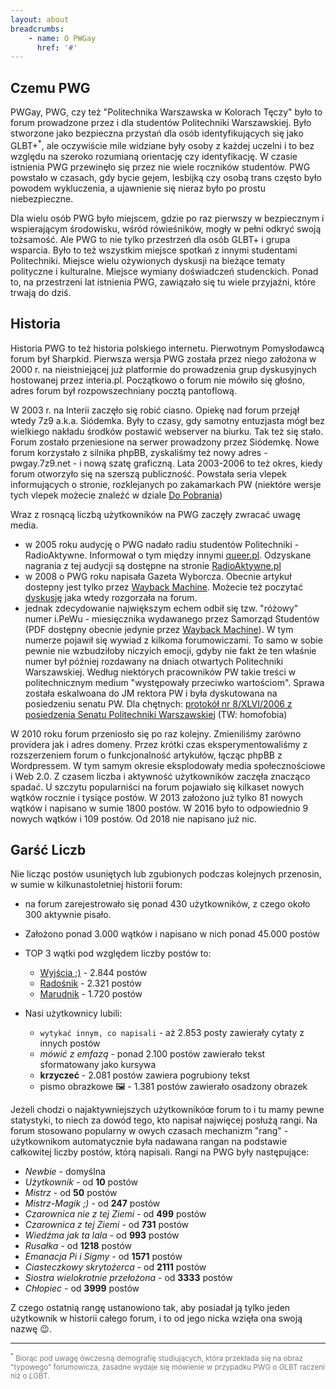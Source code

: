 ```yaml
---
layout: about
breadcrumbs:
    - name: O PWGay
      href: '#'
---
```

## Czemu PWG

PWGay, PWG, czy też "Politechnika Warszawska w Kolorach Tęczy" było to forum prowadzone przez i dla studentów Politechniki Warszawskiej. Było stworzone jako bezpieczna przystań dla osób identyfikujących się jako GLBT+<sup>*</sup>, ale oczywiście mile widziane były osoby z każdej uczelni i to bez względu na szeroko rozumianą orientację czy identyfikację. W czasie istnienia PWG przewinęło się przez nie wiele roczników studentów. PWG powstało w czasach, gdy bycie gejem, lesbijką czy osobą trans często było powodem wykluczenia, a ujawnienie się nieraz było po prostu niebezpieczne.

Dla wielu osób PWG było miejscem, gdzie po raz pierwszy w bezpiecznym i wspierającym środowisku, wśród rówieśników, mogły w pełni odkryć swoją tożsamość. Ale PWG to nie tylko przestrzeń dla osób GLBT+ i grupa wsparcia. Było to też wszystkim miejsce spotkań z innymi studentami Politechniki. Miejsce wielu ożywionych dyskusji na bieżące tematy polityczne i kulturalne. Miejsce wymiany doświadczeń studenckich. Ponad to, na przestrzeni lat istnienia PWG, zawiązało się tu wiele przyjaźni, które trwają do dziś. 

## Historia

Historia PWG to też historia polskiego internetu. Pierwotnym Pomysłodawcą forum był Sharpkid. Pierwsza wersja PWG została przez niego założona w 2000 r. na nieistniejącej już platformie do prowadzenia grup dyskusyjnych hostowanej przez interia.pl. Początkowo o forum nie mówiło się głośno, adres forum był rozpowszechniany pocztą pantoflową. 

W 2003 r. na Interii zaczęło się robić ciasno. Opiekę nad forum przejął wtedy 7z9 a.k.a. Siódemka. Były to czasy, gdy samotny entuzjasta mógł bez wielkiego nakładu środków postawić webserver na biurku. Tak też się stało. Forum zostało przeniesione na serwer prowadzony przez Siódemkę. Nowe forum korzystało z silnika phpBB, zyskaliśmy też nowy adres - pwgay.7z9.net - i nową szatę graficzną. Lata 2003-2006 to też okres, kiedy forum otworzyło się na szerszą publiczność. Powstała seria vlepek informujących o stronie, rozklejanych po zakamarkach PW (niektóre wersje tych vlepek możecie znaleźć w dziale [Do Pobrania](/downloads.html))

Wraz z rosnącą liczbą użytkowników na PWG zaczęły zwracać uwagę media.
* w 2005 roku audycję o PWG nadało radiu studentów Politechniki - RadioAktywne. Informował o tym między innymi [queer.pl](https://queer.pl/news/189414/radioaktywna-audycja-o-homoseksualizmie-i-homofobii). Odzyskane nagrania z tej audycji są dostępne na stronie [RadioAktywne.pl](https://radioaktywne.pl/nagranie/pwgay-politechnika-warszawska-w-kolorach-teczy-wywiad-z-zalozycielami-o-homoseksualizmie-i-homofobii/)
* w 2008 o PWG roku napisała Gazeta Wyborcza. Obecnie artykuł dostepny jest tylko przez [Wayback Machine](https://web.archive.org/web/20081203103147/http://miasta.gazeta.pl/warszawa/1,95190,5990477,Homoseksualisci_z_Politechniki_zalozyli_portal.html). Możecie też poczytać [dyskusję](/thread/1957/index.html) jaka wtedy rozgorzała na forum.
* jednak zdecydowanie największym echem odbił się tzw. "różowy" numer i.PeWu - miesięcznika wydawanego przez Samorząd Studentów (PDF dostępny obecnie jedynie przez [Wayback Machine](https://web.archive.org/web/20131223222541/http://ipewu.pl/arch/ipewu_nr_26.pdf)). W tym numerze pojawił się wywiad z kilkoma forumowiczami. To samo w sobie pewnie nie wzbudziłoby niczyich emocji, gdyby nie fakt że ten właśnie numer był później rozdawany na dniach otwartych Politechniki Warszawskiej. Według niektórych pracowników PW takie treści w politechnicznym medium "występowały przeciwko wartościom". Sprawa została eskalwoana do JM rektora PW i była dyskutowana na posiedzeniu senatu PW. Dla chętnych: [protokół nr 8/XLVI/2006 z posiedzenia Senatu Politechniki Warszawskiej](https://www.bip.pw.edu.pl/content/download/1508/8104/file/8_protokol.pdf) (TW: homofobia)

W 2010 roku forum przeniosło się po raz kolejny. Zmieniliśmy zarówno providera jak i adres domeny. Przez krótki czas eksperymentowaliśmy z rozszerzeniem forum o funkcjonalność artykułów, łącząc phpBB z Wordpressem. W tym samym okresie eksplodowały media społecznościowe i Web 2.0. Z czasem liczba i aktywność użytkowników zaczęła znacząco spadać. U szczytu popularniści na forum pojawiało się kilkaset nowych wątków rocznie i tysiące postów. W 2013 założono już tylko 81 nowych wątków i napisano w sumie 1800 postów. W 2016 było to odpowiednio 9 nowych wątków i 109 postów. Od 2018 nie napisano już nic.

## Garść Liczb

Nie licząc postów usuniętych lub zgubionych podczas kolejnych przenosin, w sumie w kilkunastoletniej historii forum:

* na forum zarejestrowało się ponad 430 użytkowników, z czego około 300 aktywnie pisało.
* Założono ponad 3.000 wątków i napisano w nich ponad 45.000 postów
* TOP 3 wątki pod względem liczby postów to:

  * [Wyjścia ;)](/thread/2844/index.html) - 2.844 postów 
  * [Radośnik](/thread/1944/index.html) - 2.321 postów
  * [Marudnik](/thread/1720/index.html) - 1.720 postów

* Nasi użytkownicy lubili:

  * `wytykać innym, co napisali` - aż 2.853 posty zawierały cytaty z innych postów
  * _mówić z emfazą_ - ponad 2.100 postów zawierało tekst sformatowany jako kursywa
  * **krzyczeć** - 2.081 postów zawiera pogrubiony tekst
  * pismo obrazkowe :framed_picture: - 1.381 postów zawierało osadzony obrazek

Jeżeli chodzi o najaktywniejszych użytkownikóœ forum to i tu mamy pewne statystyki, to niech za dowód tego, kto napisał najwięcej posłużą rangi. Na forum stosowano popularny w owych czasach mechanizm "rang" - użytkownikom automatycznie była nadawana rangan na podstawie całkowitej liczby postów, którą napisali. Rangi na PWG były następujące:

* _Newbie_ - domyślna
* _Użytkownik_ - od **10** postów
* _Mistrz_ - od **50** postów
* _Mistrz-Magik ;)_ - od **247** postów
* _Czarownica nie z tej Ziemi_ - od **499** postów
* _Czarownica z tej Ziemi_ - od **731** postów
* _Wiedźma jak ta lala_ - od **993** postów
* _Rusałka_ - od **1218** postów
* _Emanacja Pi i Sigmy_ - od **1571** postów
* _Ciasteczkowy skrytożerca_ - od **2111** postów
* _Siostra wielokrotnie przełożona_ - od **3333** postów
* _Chłopiec_ - od **3999** postów

Z czego ostatnią rangę ustanowiono tak, aby posiadał ją tylko jeden użytkownik w historii całego forum, i to od jego nicka wzięła ona swoją nazwę :wink:.

<hr />
<span style="font-size: smaller; color: #777"><sup>*</sup> Biorąc pod uwagę ówczesną demografię studiujących, która przekłada się na obraz "typowego" forumowicza, zasadne wydaje się mówienie w przypadku PWG o <EM>G</EM>LBT raczeni niż o <EM>L</EM>GBT.</span>

